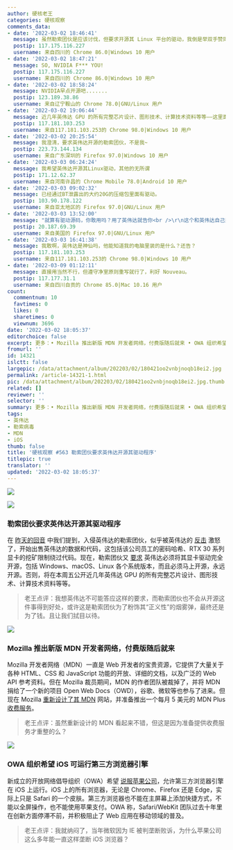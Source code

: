```yaml
---
author: 硬核老王
categories: 硬核观察
comments_data:
- date: '2022-03-02 18:46:41'
  message: 虽然勒索团伙是应该讨伐，但要求开源其 Linux 平台的驱动，我倒是举双手赞同。
  postip: 117.175.116.227
  username: 来自四川的 Chrome 86.0|Windows 10 用户
- date: '2022-03-02 18:47:21'
  message: SO, NVIDIA F*** YOU!
  postip: 117.175.116.227
  username: 来自四川的 Chrome 86.0|Windows 10 用户
- date: '2022-03-02 18:58:24'
  message: NVIDIA早点开源吧.......
  postip: 123.189.38.86
  username: 来自辽宁鞍山的 Chrome 78.0|GNU/Linux 用户
- date: '2022-03-02 19:06:44'
  message: 近几年英伟达 GPU 的所有完整芯片设计、图形技术、计算技术资料等等——这里面没驱动吗？
  postip: 117.181.103.253
  username: 来自117.181.103.253的 Chrome 98.0|Windows 10 用户
- date: '2022-03-02 20:25:54'
  message: 我澄清，要求英伟达开源的勒索团伙，不是我~
  postip: 223.73.144.134
  username: 来自广东深圳的 Firefox 97.0|Windows 10 用户
- date: '2022-03-03 06:24:24'
  message: 我希望英伟达开源其Linux驱动，其他的无所谓
  postip: 171.12.62.37
  username: 来自河南许昌的 Chrome Mobile 78.0|Android 10 用户
- date: '2022-03-03 09:02:32'
  message: 已经通过BT泄露出的大约20G的压缩包里面有驱动。
  postip: 103.90.178.122
  username: 来自亚太地区的 Firefox 97.0|GNU/Linux 用户
- date: '2022-03-03 13:52:00'
  message: "就算有驱动源码，你敢用吗？用了英伟达就告你<br />\r\n这个和英伟达自己开源的性质是不一样的"
  postip: 20.187.69.39
  username: 来自美国的 Firefox 97.0|GNU/Linux 用户
- date: '2022-03-03 16:41:38'
  message: 我敢啊，英伟达是神仙吗，他能知道我的电脑里装的是什么？还告？
  postip: 117.181.103.253
  username: 来自117.181.103.253的 Chrome 98.0|Windows 10 用户
- date: '2022-03-09 01:12:11'
  message: 直接用当然不行，但遵守净室原则重写就行了，利好 Nouveau。
  postip: 117.177.31.1
  username: 来自四川自贡的 Chrome 85.0|Mac 10.16 用户
count:
  commentnum: 10
  favtimes: 0
  likes: 0
  sharetimes: 0
  viewnum: 3696
date: '2022-03-02 18:05:37'
editorchoice: false
excerpt: 更多：• Mozilla 推出新版 MDN 开发者网络，付费版随后就来 • OWA 组织希望 iOS 可运行第三方浏览器引擎
fromurl: ''
id: 14321
islctt: false
largepic: /data/attachment/album/202203/02/180421oo2vnbjnoqb18ei2.jpg
permalink: /article-14321-1.html
pic: /data/attachment/album/202203/02/180421oo2vnbjnoqb18ei2.jpg.thumb.jpg
related: []
reviewer: ''
selector: ''
summary: 更多：• Mozilla 推出新版 MDN 开发者网络，付费版随后就来 • OWA 组织希望 iOS 可运行第三方浏览器引擎
tags:
- 英伟达
- 勒索病毒
- MDN
- iOS
thumb: false
title: '硬核观察 #563 勒索团伙要求英伟达开源其驱动程序'
titlepic: true
translator: ''
updated: '2022-03-02 18:05:37'
---
```


![](/data/attachment/album/202203/02/180421oo2vnbjnoqb18ei2.jpg)


![](/data/attachment/album/202203/02/180430krur84dy7m2fgod8.jpg)


### 勒索团伙要求英伟达开源其驱动程序


在 [昨天的回音](/article-14318-1.html) 中我们提到，入侵英伟达的勒索团伙，似乎被英伟达的 [反击](/article-14312-1.html) 激怒了，开始出售英伟达的数据和代码，这包括该公司员工的密码哈希、RTX 30 系列显卡的挖矿限制绕过代码。现在，勒索团伙又 [要求](https://voonze.com/those-responsible-for-the-cyber-attack-on-nvidia-demand-that-geforce-drivers-be-open-source/) 英伟达必须将其显卡驱动完全开源，包括 Windows、macOS、Linux 各个系统版本，而且必须马上开源，永远开源。否则，将在本周五公开近几年英伟达 GPU 的所有完整芯片设计、图形技术、计算技术资料等等。



> 
> 老王点评：我想英伟达不可能答应这样的要求，而勒索团伙也不会从开源这件事得到好处，或许这是勒索团伙为了粉饰其“正义性”的烟雾弹，最终还是为了钱。且让我们拭目以待。
> 
> 
> 


![](/data/attachment/album/202203/02/180446jm858emh77set1wt.jpg)


### Mozilla 推出新版 MDN 开发者网络，付费版随后就来


Mozilla 开发者网络（MDN）一直是 Web 开发者的宝贵资源，它提供了大量关于各种 HTML、CSS 和 JavaScript 功能的开放、详细的文档，以及广泛的 Web API 参考资料。但在 Mozilla 裁员期间，MDN 的作者团队被裁掉了，并将 MDN 捐给了一个新的项目 Open Web Docs（OWD），谷歌、微软等也参与了进来。但现在 Mozilla [重新设计了其 MDN](https://developer.mozilla.org/) 网站，并准备推出一个每月 5 美元的 MDN Plus [收费服务](https://hacks.mozilla.org/2022/03/a-new-year-a-new-mdn/)。



> 
> 老王点评：虽然重新设计的 MDN 看起来不错，但这是因为准备提供收费服务才重整的么？
> 
> 
> 


![](/data/attachment/album/202203/02/180503xji49az1x9vv4j5g.jpg)


### OWA 组织希望 iOS 可运行第三方浏览器引擎


新成立的开放网络倡导组织（OWA）希望 [说服苹果公司](https://open-web-advocacy.org/)，允许第三方浏览器引擎在 iOS 上运行。iOS 上的所有浏览器，无论是 Chrome、Firefox 还是 Edge，实际上只是 Safari 的一个皮肤。第三方浏览器也不能在主屏幕上添加快捷方式，不能以全屏操作，也不能使用苹果支付。OWA 称，Safari/WebKit 团队过去十年里在创新方面停滞不前，并积极阻止了 Web 应用在移动领域的普及。



> 
> 老王点评：我就纳闷了，当年微软因为 IE 被判垄断败诉，为什么苹果公司这么多年能一直这样垄断 iOS 浏览器？
> 
> 
>